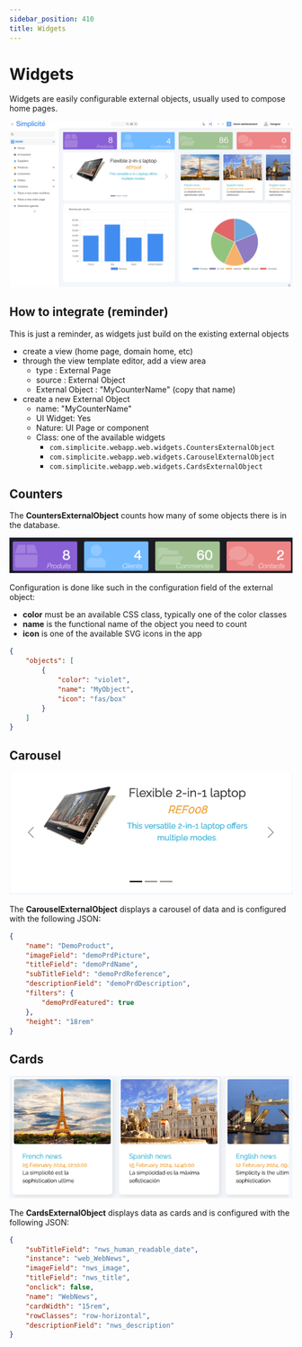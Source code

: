 ```yaml
---
sidebar_position: 410
title: Widgets
---
```


Widgets
====================

Widgets are easily configurable external objects, usually used to compose home pages. 

![home](img/widgets/home.png)

How to integrate (reminder)
---------------------------

This is just a reminder, as widgets just build on the existing external objects 

- create a view (home page, domain home, etc)
- through the view template editor, add a view area
    - type : External Page
    - source : External Object
    - External Object : "MyCounterName" (copy that name)
- create a new External Object
    - name: "MyCounterName"
    - UI Widget: Yes
    - Nature: UI Page or component
    - Class: one of the available widgets
        - `com.simplicite.webapp.web.widgets.CountersExternalObject`
        - `com.simplicite.webapp.web.widgets.CarouselExternalObject`
        - `com.simplicite.webapp.web.widgets.CardsExternalObject`

Counters
--------

The **CountersExternalObject** counts how many of some objects there is in the database.

![counters](img/widgets/counters.png)

Configuration is done like such in the configuration field of the external object:
- **color** must be an available CSS class, typically one of the color classes
- **name** is the functional name of the object you need to count
- **icon** is one of the available SVG icons in the app

```json
{
	"objects": [
		{
			"color": "violet",
			"name": "MyObject",
			"icon": "fas/box"
		}
	]
}
```


Carousel
---------

![carousel](img/widgets/carousel.png)

The **CarouselExternalObject** displays a carousel of data and is configured with the following JSON:

```json
{
	"name": "DemoProduct",
	"imageField": "demoPrdPicture",
	"titleField": "demoPrdName",
	"subTitleField": "demoPrdReference",
	"descriptionField": "demoPrdDescription",
	"filters": {
		"demoPrdFeatured": true
	},
	"height": "18rem"
}
```

Cards
------

![cards](img/widgets/cards.png)

The **CardsExternalObject** displays data as cards and is configured with the following JSON:

```json
{
	"subTitleField": "nws_human_readable_date",
	"instance": "web_WebNews",
	"imageField": "nws_image",
	"titleField": "nws_title",
	"onclick": false,
	"name": "WebNews",
	"cardWidth": "15rem",
	"rowClasses": "row-horizontal",
	"descriptionField": "nws_description"
}
```


